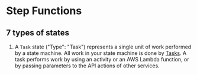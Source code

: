 # Step Functions 

## 7 types of states
1. A `Task` state ("Type": "Task") represents a single unit of work performed by a state machine. All work in your state machine is done by [Tasks](https://docs.aws.amazon.com/step-functions/latest/dg/amazon-states-language-task-state.html). A task performs work by using an activity or an AWS Lambda function, or by passing parameters to the API actions of other services.
